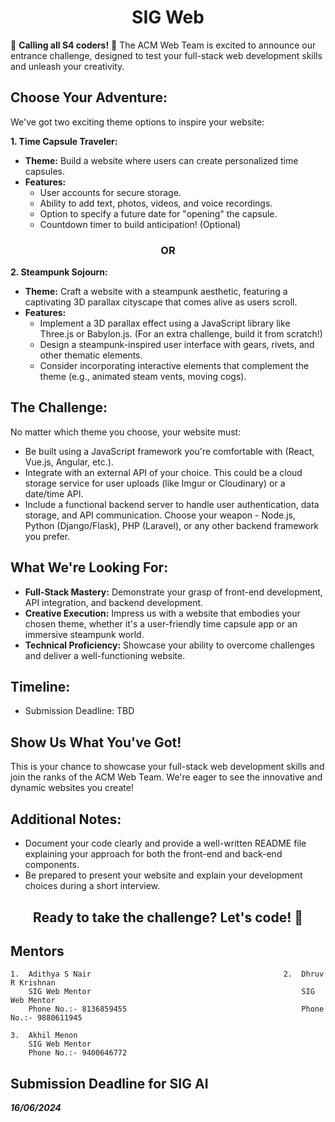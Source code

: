 <p align="center">
  <h1 align="center">SIG Web</h1>
</p>

🚀 **Calling all S4 coders!** 🚀 The ACM Web Team is excited to announce our entrance challenge, designed to test your full-stack web development skills and unleash your creativity. 

## **Choose Your Adventure:**

We've got two exciting theme options to inspire your website:

**1. Time Capsule Traveler:**

* **Theme:** Build a website where users can create personalized time capsules.
* **Features:**
    * User accounts for secure storage.
    * Ability to add text, photos, videos, and voice recordings.
    * Option to specify a future date for "opening" the capsule.
    * Countdown timer to build anticipation! (Optional)

<p align="center">
  <h3 align="center">OR</h3>
</p>

**2. Steampunk Sojourn:**

* **Theme:** Craft a website with a steampunk aesthetic, featuring a captivating 3D parallax cityscape that comes alive as users scroll. 
* **Features:**
    * Implement a 3D parallax effect using a JavaScript library like Three.js or Babylon.js. (For an extra challenge, build it from scratch!)
    * Design a steampunk-inspired user interface with gears, rivets, and other thematic elements.
    * Consider incorporating interactive elements that complement the theme (e.g., animated steam vents, moving cogs).

## **The Challenge:**

No matter which theme you choose, your website must:

* Be built using a JavaScript framework you're comfortable with (React, Vue.js, Angular, etc.).
* Integrate with an external API of your choice. This could be a cloud storage service for user uploads (like Imgur or Cloudinary) or a date/time API.
* Include a functional backend server to handle user authentication, data storage, and API communication. Choose your weapon - Node.js, Python (Django/Flask), PHP (Laravel), or any other backend framework you prefer.

## **What We're Looking For:**

* **Full-Stack Mastery:**  Demonstrate your grasp of front-end development, API integration, and backend development. 
* **Creative Execution:** Impress us with a website that embodies your chosen theme, whether it's a user-friendly time capsule app or an immersive steampunk world.
* **Technical Proficiency:** Showcase your ability to overcome challenges and deliver a well-functioning website. 

## **Timeline:**

* Submission Deadline: TBD

## **Show Us What You've Got!**

This is your chance to showcase your full-stack web development skills and join the ranks of the ACM Web Team. We're eager to see the innovative and dynamic websites you create!

## **Additional Notes:**

* Document your code clearly and provide a well-written README file explaining your approach for both the front-end and back-end components.
* Be prepared to present your website and explain your development choices during a short interview.

<p align="center">
  <h2 align="center">Ready to take the challenge? Let's code! 🎉</h2>
</p>

## Mentors

    1.  Adithya S Nair                                           2.  Dhruv R Krishnan         
        SIG Web Mentor                                               SIG Web Mentor
        Phone No.:- 8136859455                                       Phone No.:- 9880611945
 
    3.  Akhil Menon                                  
        SIG Web Mentor
        Phone No.:- 9400646772                                  

## Submission Deadline for SIG AI
**_16/06/2024_**
